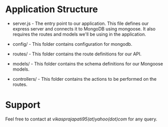 
# Application Structure

- server.js - The entry point to our application. This file defines our express server and connects it to MongoDB using mongoose. It also requires the routes and models we'll be using in the application.

- config/ - This folder contains configuration for mongodb.
- routes/ - This folder contains the route definitions for our API.
- models/ - This folder contains the schema definitions for our Mongoose models.
- controllers/ - This folder contains the actions to be performed on the routes.

# Support

<p id="5">
Feel free to contact at <i>vikasprajapati95(at)yahoo(dot)com</i> for any query.
